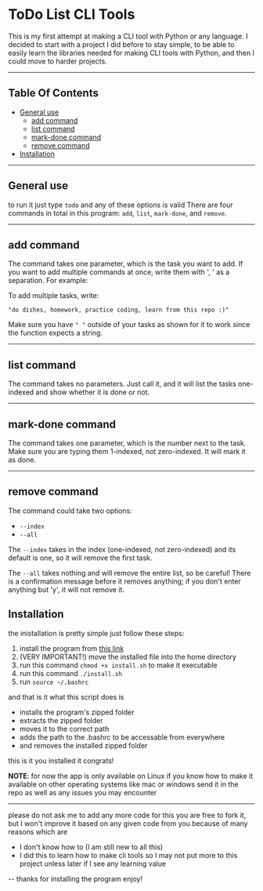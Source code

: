 # ToDo List CLI Tools

This is my first attempt at making a CLI tool with Python or any language. I decided to start with a project I did before to stay simple, to be able to easily learn the libraries needed for making CLI tools with Python, and then I could move to harder projects.

---

## Table Of Contents

- [General use](#general-use)
  - [add command](#add-command)
  - [list command](#list-command)
  - [mark-done command](#mark-done-command)
  - [remove command](#remove-command)
- [Installation](#installation)

---

## General use

to run it just type `todo` and any of these options is valid
There are four commands in total in this program: `add`, `list`, `mark-done`, and `remove`.

---

## add command

The command takes one parameter, which is the task you want to add.
If you want to add multiple commands at once, write them with ', ' as a separation. For example:

To add multiple tasks, write:

`"do dishes, homework, practice coding, learn from this repo :)"`

Make sure you have `" "` outside of your tasks as shown for it to work since the function expects a string.

---

## list command

The command takes no parameters. Just call it, and it will list the tasks one-indexed and show whether it is done or not.

---

## mark-done command

The command takes one parameter, which is the number next to the task. Make sure you are typing them 1-indexed, not zero-indexed. It will mark it as done.

---

## remove command

The command could take two options:

- `--index`
- `--all`

The `--index` takes in the index (one-indexed, not zero-indexed) and its default is one, so it will remove the first task.

The `--all` takes nothing and will remove the entire list, so be careful! There is a confirmation message before it removes anything; if you don't enter anything but 'y', it will not remove it.

## Installation

the inistallation is pretty simple just follow these steps:

1. install the program from [this link](https://github.com/Omar-Arabi1/Todo_list_cli_tool/releases/download/V1.1/install.sh)
2. (VERY IMPORTANT!) move the installed file into the home directory
3. run this command `chmod +x install.sh` to make it executable
4. run this command `./install.sh`
5. run `source ~/.bashrc`

and that is it what this script does is

- installs the program's zipped folder
- extracts the zipped folder
- moves it to the correct path
- adds the path to the .bashrc to be accessable from everywhere
- and removes the installed zipped folder

this is it you installed it congrats!

**NOTE**: for now the app is only available on Linux if you know how to make it available on other operating systems like mac
          or windows send it in the repo as well as any issues you may encounter

---
please do not ask me to add any more code for this you are free to fork it, but I won't improve it
based on any given code from you because of many reasons which are

- I don't know how to (I am still new to all this)
- I did this to learn how to make cli tools so I may not put more to this project unless later if I see any learning value 

--
thanks for installing the program enjoy!